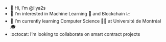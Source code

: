 - 👋 Hi, I’m @ilya2s
- 👀 I’m interested in Machine Learning 🧠 and Blockchain 📈
- 🌱 I’m currently learning Computer Science 👨‍💻 at Université de Montréal 🎓
- :octocat: I’m looking to collaborate on smart contract projects

<!---
ilya2s/ilya2s is a ✨ special ✨ repository because its `README.md` (this file) appears on your GitHub profile.
You can click the Preview link to take a look at your changes.
--->
